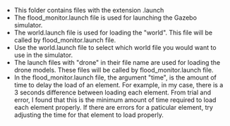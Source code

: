 - This folder contains files with the extension .launch
- The flood_monitor.launch file is used for launching the Gazebo simulator.
- The world.launch file is used for loading the "world". This file will be called by flood_monitor.launch file.
- Use the world.launch file to select which world file you would want to use in the simulator.
- The launch files with "drone" in their file name are used for loading the drone models. These files will be called by flood_monitor.launch file.
- In the flood_monitor.launch file, the argument "time", is the amount of time to delay the load of an element. For example, in my case, there is a 3 seconds difference between loading each element. From trial and error, I found that this is the minimum amount of time required to load each element properly. If there are errors for a paticular element, try adjusting the time for that element to load properly.
